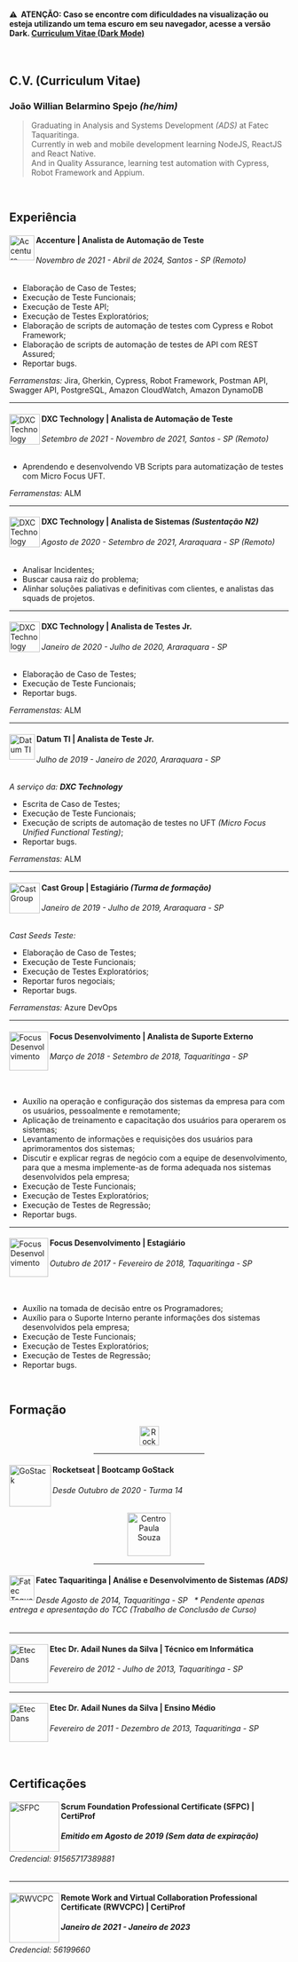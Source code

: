 #### <b>⚠️&nbsp; ATENÇÃO:</b> Caso se encontre com dificuldades na visualização ou esteja utilizando um tema escuro em seu navegador, acesse a versão Dark. [Curriculum Vitae (Dark Mode)](https://github.com/joaowillianspejo/cv/blob/main/README.md)

<br>

<h2>C.V. (Curriculum Vitae)</h2>

<h3>João Willian Belarmino Spejo <i>(he/him)</i></h3>

> Graduating in Analysis and Systems Development *(ADS)* at Fatec Taquaritinga.<br>
Currently in web and mobile development learning NodeJS, ReactJS and React Native.<br>
And in Quality Assurance, learning test automation with Cypress, Robot Framework and Appium.

<br>

Experiência
----
<div>
  <a href="https://www.accenture.com/br-pt"><img alt="Accenture" src="https://user-images.githubusercontent.com/44349156/172172598-9f74fe27-b860-465e-a1dc-cb1fafd88e97.png" align="left" height="45"></a>
  <div>
    <h4><b>Accenture</b> | Analista de Automação de Teste</h4>
    <h6>Novembro de 2021 - Abril de 2024, Santos - SP <i>(Remoto)</i></h6>
  </div>
</div>

- Elaboração de Caso de Testes;
- Execução de Teste Funcionais;
- Execução de Teste API;
- Execução de Testes Exploratórios;
- Elaboração de scripts de automação de testes com Cypress e Robot Framework;
- Elaboração de scripts de automação de testes de API com REST Assured;
- Reportar bugs.

*Ferramenstas:* Jira, Gherkin, Cypress, Robot Framework, Postman API, Swagger API, PostgreSQL, Amazon CloudWatch, Amazon DynamoDB

---
<div>
  <a href="https://www.dxc.com/br/pt"><img alt="DXC Technology" src="https://user-images.githubusercontent.com/44349156/130524834-9c3b1a17-a15a-4c0d-a0dc-be3f15534692.png" align="left" height="55"></a>
  <div>
    <h4><b>DXC Technology</b> | Analista de Automação de Teste</h4>
    <h6>Setembro de 2021 - Novembro de 2021, Santos - SP <i>(Remoto)</i></h6>
  </div>
</div>

- Aprendendo e desenvolvendo VB Scripts para automatização de testes com Micro Focus UFT.

*Ferramenstas:* ALM

---
<div>
  <a href="https://www.dxc.com/br/pt"><img alt="DXC Technology" src="https://user-images.githubusercontent.com/44349156/130524834-9c3b1a17-a15a-4c0d-a0dc-be3f15534692.png" align="left" height="55"></a>
  <div>
    <h4><b>DXC Technology</b> | Analista de Sistemas <i>(Sustentação N2)</i></h4>
    <h6>Agosto de 2020 - Setembro de 2021, Araraquara - SP <i>(Remoto)</i></h6>
  </div>
</div>

- Analisar Incidentes;
- Buscar causa raiz do problema;
- Alinhar soluções paliativas e definitivas com clientes, e analistas das squads de projetos.

---
<div>
  <a href="https://www.dxc.com/br/pt"><img alt="DXC Technology" src="https://user-images.githubusercontent.com/44349156/130524834-9c3b1a17-a15a-4c0d-a0dc-be3f15534692.png" align="left" height="55"></a>
  <div>
    <h4><b>DXC Technology</b> | Analista de Testes Jr.</h4>
    <h6>Janeiro de 2020 - Julho de 2020, Araraquara - SP</h6>
  </div>
</div>

- Elaboração de Caso de Testes;
- Execução de Teste Funcionais;
- Reportar bugs.

*Ferramenstas:* ALM

---
<div>
  <a href="https://www.datum.inf.br/"><img alt="Datum TI" src="https://user-images.githubusercontent.com/44349156/130525104-bbfed5f7-f538-4808-827e-437df5bf51e6.png" align="left" height="46"></a>
  <div>
    <h4><b>Datum TI</b> | Analista de Teste Jr.</h4>
    <h6>Julho de 2019 - Janeiro de 2020, Araraquara - SP</h6>
  </div>
</div>

<i>A serviço da: <b>DXC Technology</b></i>
- Escrita de Caso de Testes;
- Execução de Teste Funcionais;
- Execução de scripts de automação de testes no UFT *(Micro Focus Unified Functional Testing)*;
- Reportar bugs.

*Ferramenstas:* ALM

---
<div>
  <a href="https://www.castgroup.com.br/pt/"><img alt="Cast Group" src="https://user-images.githubusercontent.com/44349156/130525756-3edae0ff-8bd4-4d75-a6d4-ee661840e310.png" align="left" height="55"></a>
  <div>
    <h4><b>Cast Group</b> | Estagiário <i>(Turma de formação)</i></h4>
    <h6>Janeiro de 2019 - Julho de 2019, Araraquara - SP</h6>
  </div>
<div>
  
<i>Cast Seeds Teste:</i>
- Elaboração de Caso de Testes;
- Execução de Teste Funcionais;
- Execução de Testes Exploratórios;
- Reportar furos negociais;
- Reportar bugs.
  
*Ferramenstas:* Azure DevOps

---
<div>
  <a href="http://www.focussp.com.br/"><img alt="Focus Desenvolvimento" src="https://user-images.githubusercontent.com/44349156/228270823-a596ab49-1234-4afe-9a5e-471a11711d5c.png" align="left" height="70"></a>
  <div>
    <h4><b>Focus Desenvolvimento</b> | Analista de Suporte Externo</h4>
    <h6>Março de 2018 - Setembro de 2018, Taquaritinga - SP</h6>
  </div>
</div>
<br/>
  
- Auxílio na operação e configuração dos sistemas da empresa para com os usuários, pessoalmente e remotamente;
- Aplicação de treinamento e capacitação dos usuários para operarem os sistemas;
- Levantamento de informações e requisições dos usuários para aprimoramentos dos sistemas;
- Discutir e explicar regras de negócio com a equipe de desenvolvimento, para que a mesma implemente-as de forma adequada nos sistemas desenvolvidos pela empresa;
- Execução de Teste Funcionais;
- Execução de Testes Exploratórios;
- Execução de Testes de Regressão;
- Reportar bugs.

---
<div>
  <a href="http://www.focussp.com.br/"><img alt="Focus Desenvolvimento" src="https://user-images.githubusercontent.com/44349156/228270823-a596ab49-1234-4afe-9a5e-471a11711d5c.png" align="left" height="70"></a>
  <div>
    <h4><b>Focus Desenvolvimento</b> | Estagiário</h4>
    <h6>Outubro de 2017 - Fevereiro de 2018, Taquaritinga - SP</h6>
  </div>
</div>
<br/>

- Auxílio na tomada de decisão entre os Programadores;
- Auxílio para o Suporte Interno perante informações dos sistemas desenvolvidos pela empresa;
- Execução de Teste Funcionais;
- Execução de Testes Exploratórios;
- Execução de Testes de Regressão;
- Reportar bugs.

<br>

Formação
---
<div align="center">
  <a href="https://rocketseat.com.br/"><img alt="Rocketseat" src="https://github.com/joaowillianspejo/cv/assets/44349156/605c4b12-3ee8-429d-a77f-f5601376fb29" height="35"></a>
  <hr width="200"/>
</div>

<div>
  <img alt="GoStack" src="https://user-images.githubusercontent.com/44349156/130526158-dba54141-2261-4a92-99b6-7d15803761d2.png" align="left" height="75">
  <div>
    <h4><b>Rocketseat</b> | Bootcamp GoStack</h4>
    <h6>Desde Outubro de 2020 - Turma 14</h6>
  </div>
</div>

<div align="center">
  <a href="https://www.cps.sp.gov.br/"><img alt="Centro Paula Souza" src="https://user-images.githubusercontent.com/44349156/131522139-8f5fefe0-432f-4a83-88b0-84ec6fe4cf0c.png" height="78"></a>
  <hr width="200"/>
</div>

<div>
  <a href="https://www.fatectq.edu.br/curso/analise-e-desenvolvimento-de-sistemas"><img alt="Fatec Taquaritinga" src="https://user-images.githubusercontent.com/44349156/131523724-b2f695d3-f68c-4c47-b4c7-9c6018ecbe0e.png" align="left" height="45"></a>
  <div>
    <h4><b>Fatec Taquaritinga</b> | Análise e Desenvolvimento de Sistemas <i>(ADS)</i></h4>
    <h6>Desde Agosto de 2014, Taquaritinga - SP &nbsp; * Pendente apenas entrega e apresentação do TCC <i>(Trabalho de Conclusão de Curso)</i></h6>
  </div>
<div>

---
<div>
  <img alt="Etec Dans" src="https://user-images.githubusercontent.com/44349156/131523861-bd564ce7-84d6-44f4-a94d-0967d41e891a.png" align="left" height="70">
  <div>
    <h4><b>Etec Dr. Adail Nunes da Silva</b> | Técnico em Informática</h4>
    <h6>Fevereiro de 2012 - Julho de 2013, Taquaritinga - SP</h6>
  </div>
</div>
  
---
<div>
  <img alt="Etec Dans" src="https://user-images.githubusercontent.com/44349156/131523861-bd564ce7-84d6-44f4-a94d-0967d41e891a.png" align="left" height="70">
  <div>
    <h4><b>Etec Dr. Adail Nunes da Silva</b> | Ensino Médio</h4>
    <h6>Fevereiro de 2011 - Dezembro de 2013, Taquaritinga - SP</h6>
  </div>
</div>

<br>

Certificações
---
<div>
  <img alt="SFPC" src="https://cdn.shopify.com/s/files/1/0299/9215/7283/files/Scrum-Foundation-Professional-Certificate-SFPC_480x480.png" align="left" height="90">
  <div>
    <h4><b>Scrum Foundation Professional Certificate (SFPC)</b> | CertiProf</h4>
    <h5>Emitido em Agosto de 2019 <i>(Sem data de expiração)</i></h5>
    <h6>Credencial: 91565717389881</h6>
  </div>
</div>

---
<div>
  <img alt="RWVCPC" src="https://user-images.githubusercontent.com/44349156/204023081-3c7c2fe5-6137-4917-a467-ffbce2605fbc.png" align="left" height="90">
  <div>
    <h4><b>Remote Work and Virtual Collaboration Professional Certificate (RWVCPC)</b> | CertiProf</h4>
    <h5>Janeiro de 2021 - Janeiro de 2023</h5>
    <h6>Credencial: 56199660</h6>
  </div>
</div>
